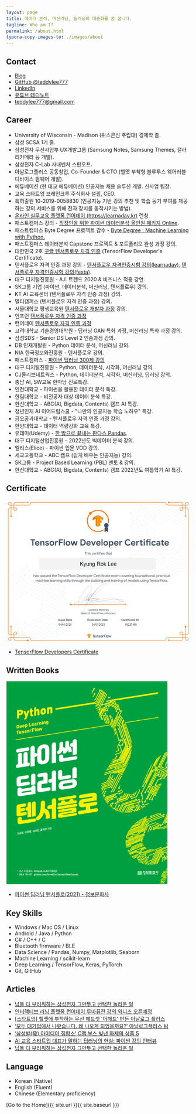 ```yaml
---
layout: page
title: 데이터 분석, 머신러닝, 딥러닝의 대중화를 꿈 꿉니다.
tagline: Who am I?
permalink: /about.html
typora-copy-images-to: ./images/about
---
```


## Contact
+ [Blog](https://teddylee777.github.io)
+ [GitHub @teddylee777](https://github.com/teddylee777)
+ [LinkedIn](https://www.linkedin.com/in/teddy-lee/)
+ [유튜브 테디노트](https://www.youtube.com/channel/UCt2wAAXgm87ACiQnDHQEW6Q)
+ <teddylee777@gmail.com>

## Career
+ University of Wisconsin - Madison (위스콘신 주립대) 경제학 졸.
+ 삼성 SCSA 1기 졸.
+ 삼성전자 무선사업부 UX개발그룹 (Samsung Notes, Samsung Themes, 갤러리카메라 등 개발).
+ 삼성전자 C-Lab 사내벤처 스핀오프.
+ 아날로그플러스 공동창업, Co-Founder & CTO (헬멧 부착형 블루투스 웨어러블 디바이스 펌웨어 개발).
+ 에듀베이션 (현 대교 에듀베이션) 인공지능 채용 솔루션 개발. 신사업 팀장.
+ 교육 스타트업 브레인크루 주식회사 설립, CEO.
+ 특허출원 10-2019-0058830 (인공지능 기반 강의 추천 및 학습 동기 부여를 제공하는 강의 서비스를 위해 전자 장치를 동작시키는 방법).
+ [온라인 실무교육 플랫폼 런어데이 (https://learnaday.kr)](https://learnaday.kr) 런칭.
+ 패스트캠퍼스 강의 - [직장인을 위한 파이썬 데이터분석 올인원 패키지 Online](https://fastcampus.co.kr/data_online_pyd).
+ 패스트캠퍼스 Byte Degree 프로젝트 감수 - [Byte Degree : Machine Learning with Python.](https://fastcampus.co.kr/degree_online_bml)
+ 패스트캠퍼스 데이터분석 Capstone 프로젝트 & 포트폴리오 완성 과정 강의.
+ 대한민국 2호 [구글 텐서플로우 자격 인증](http://bit.ly/tf-cert-teddy) (TensorFlow Developer's Certificate).
+ 텐서플로우 자격 인증 과정 강의 - [텐서플로우 자격인증시험 강의(learnaday)](https://learnaday.kr/open-course/KBMQZy), [텐서플로우 자격인증시험 강의(festa)](https://festa.io/events/974).
+ 대구 디지털진흥원 - A.I. 트렌드 2020 & 비즈니스 적용 강연.
+ SK그룹 기업 (파이썬, 데이터분석, 머신러닝, 텐서플로우) 강의.
+ KT AI 교육센터 (텐서플로우 자격 인증 과정) 강의.
+ 멀티캠퍼스 (텐서플로우 자격 인증 과정) 강의.
+ 서울대학교 평생교육원 [텐서플로우 개발자 과정](https://snui.snu.ac.kr/el/course/course_info_form.acl?COURSE_SEQ=204&LECTURE_SEQ=258) 강의.
+ 인프런 [텐서플로우 자격 인증 과정](https://www.inflearn.com/course/%ED%85%90%EC%84%9C%ED%94%8C%EB%A1%9C%EC%9A%B0-%EC%9E%90%EA%B2%A9%EC%A6%9D#)
+ 런어데이 [텐서플로우 자격 인증 과정](https://learnaday.kr/open-course/tfcert)
+ 고려대학교 기술경영대학원 - 딥러닝 GAN 특화 과정, 머신러닝 특화 과정 강의.
+ 삼성SDS - Senior DS Level 2 인증과정 강의.
+ DB 인재개발원 - Python 데이터 분석, 머신러닝 강의.
+ NIA 한국정보와진흥원 - 텐서플로우 강의.
+ 패스트캠퍼스 - [파이썬 딥러닝 300제 강의](https://fastcampus.co.kr/data_online_dl300)
+ 대구 디지털진흥원 - Python, 데이터분석, 시각화, 머신러닝 강의.
+ CJ올리브네트웍스 - Python, 데이터분석, 시각화, 머신러닝, 딥러닝 강의.
+ 충남 AI, SW교육 한마당 진로특강.
+ 인천대학교 - 파이썬을 활용한 데이터 분석 특강.
+ 한림대학교 - 비전공자 대상 데이터 분석 특강.
+ 한신대학교 - ABC(AI, Bigdata, Contents) 캠프 AI 특강.
+ 청년인재 AI 이어드림스쿨 - "나만의 인공지능 학습 노하우" 특강.
+ 금오공과대학교 - 텐서플로우 자격 인증 과정 강의.
+ 한양대학교 - 데이터 역량강화 교육 특강.
+ 유데미(Udemy) - [한 방으로 끝내는 판다스 Pandas](https://www.udemy.com/course/pandas-i/).
+ 대구 디지털산업진흥원 – 2022년도 빅데이터 분석 강의.
+ 엘리스(Elice) - 파이썬 입문 VOD 강의.
+ 세교고등학교 - ABC 캠프 (쉽게 배우는 인공지능) 강의.
+ SK그룹 - Project Based Learning (PBL) 멘토 & 강의.
+ 한신대학교 - ABC(AI, Bigdata, Contents) 캠프 2022년도 여름학기 AI 특강.

## Certificate

![tensorflow certificate](images/about/capture-20220908-003654.png)

+ [TensorFlow Developers Certificate](https://www.credential.net/bbed6f0a-2767-4526-afe8-bd3ffc09ba2d)

## Written Books

![image-20220908004618479](images/about/image-20220908004618479.png)

- [파이썬 딥러닝 텐서플로(2021) - 정보문화사](http://www.yes24.com/Product/Goods/102603640?OzSrank=2)

## Key Skills

+ Windows / Mac OS / Linux
+ Android / Java / Python
+ C# / C++ / C
+ Bluetooth firmware / BLE
+ Data Science / Pandas, Numpy, Matplotlib, Seaborn
+ Machine Learning / scikit-learn
+ Deep Learning / TensorFlow, Keras, PyTorch
+ Git, GitHub

## Articles
+ [남들 다 부러워하는 삼성전자 그만두고 선택한 놀라운 일](https://1boon.kakao.com/fastcampus/5e816892e0b0c27a3bf31c1c)
+ [인터랙티브 러닝 플랫폼 런어데이 루마퓨전 강의 와디즈 오픈예정](http://www.newsfreezone.co.kr/news/articleView.html?idxno=213663)
+ [[스타트업] 헬멧에 부착하는 무선 헤드셋 '어헤드' 만든 아날로그 플러스](https://1boon.kakao.com/appstory/171208_3)
+ [‘모두 대기업에서 나왔습니다. 왜 나오게 되었을까요?’ 아날로그플러스 팀](https://www.theteams.kr/teamterview/page/264)
+ [‘삼성발(發) 아이디어 집합소’ C랩 부스 빛낸 화제의 상품 5](https://news.samsung.com/kr/%ED%86%A1%ED%86%A1-%ED%8A%80%EB%8A%94-%EC%95%84%EC%9D%B4%EB%94%94%EC%96%B4%EA%B0%80-%EA%B0%80%EB%93%9D-%ED%8A%B9%EB%B3%84%ED%95%9C-8%EA%B0%9C-%EC%A0%9C%ED%92%88-%EC%84%A0%EB%B3%B4%EC%9D%B8-c%EB%9E%A9?cid=in_paid_display_affiliate_cake_cefest_eshop_hhp_20200101_none)
+ [AI 교육 스타트업 대표가 말하는 딥러닝의 현실: 파이썬 강의 인터뷰](https://blog.naver.com/fastcampus/222280812999)
+ [남들 다 부러워하는 삼성전자 그만두고 선택한 놀라운 일](https://v.daum.net/v/5e816892e0b0c27a3bf31c1c)

## Language
+ Korean (Native)
+ English (Fluent)
+ Chinese (Elementary proficiency)

[Go to the Home]({{ site.url }}{{ site.baseurl }})
